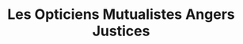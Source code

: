 ---
title: "Les Opticiens Mutualistes Angers Justices"
url: /angers/les-opticiens-mutualistes-angers-justices/
shop: opticien
---